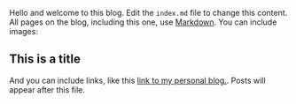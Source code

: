 Hello and welcome to this blog. Edit the `index.md` file to change this content. All pages on the blog, including this one, use [Markdown](https://guides.github.com/features/mastering-markdown/). You can include images:


## This is a title

And you can include links, like this [link to my personal blog.](https://vinayvarma.net/). Posts will appear after this file. 
